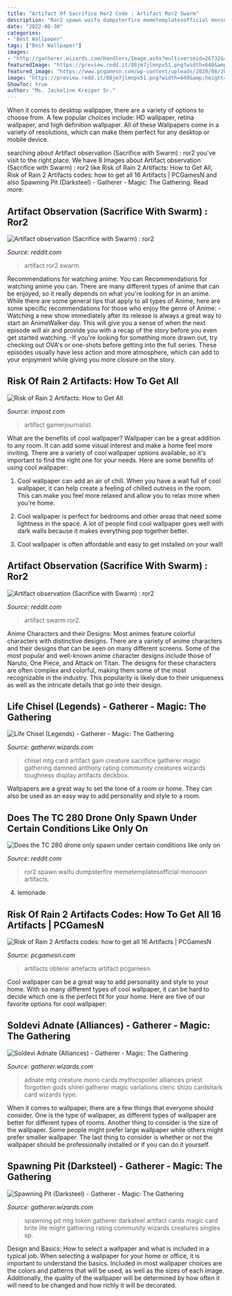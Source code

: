 ```yaml
---
title: "Artifact Of Sacrifice Ror2 Code : Artifact Ror2 Swarm"
description: "Ror2 spawn waifu dumpsterfire memetemplatesofficial monsoon artifacts"
date: "2022-08-30"
categories:
- "Best Wallpaper"
tags: ["Best Wallpaper"]
images:
- "http://gatherer.wizards.com/Handlers/Image.ashx?multiverseid=26732&amp;type=card"
featuredImage: "https://preview.redd.it/88jm7jlmnpv51.png?width=640&amp;height=720&amp;crop=smart&amp;auto=webp&amp;s=be376929ba4fc010b4d0922ef3b16ed136f539e4"
featured_image: "https://www.pcgamesn.com/wp-content/uploads/2020/08/20200809193754_1-900x506.jpg"
image: "https://preview.redd.it/88jm7jlmnpv51.png?width=640&amp;height=720&amp;crop=smart&amp;auto=webp&amp;s=be376929ba4fc010b4d0922ef3b16ed136f539e4"
ShowToc: true
author: "Ms. Jackeline Kreiger Sr."
---
```



When it comes to desktop wallpaper, there are a variety of options to choose from. A few popular choices include: HD wallpaper, retina wallpaper, and high definition wallpaper. All of these Wallpapers come in a variety of resolutions, which can make them perfect for any desktop or mobile device. 

	

		
searching about Artifact observation (Sacrifice with Swarm) : ror2 you've visit to the right place. We have 8 Images about Artifact observation (Sacrifice with Swarm) : ror2 like Risk of Rain 2 Artifacts: How to Get All, Risk of Rain 2 Artifacts codes: how to get all 16 Artifacts | PCGamesN and also Spawning Pit (Darksteel) - Gatherer - Magic: The Gathering. Read more:
		
    
## Artifact Observation (Sacrifice With Swarm) : Ror2

<img loading=lazy src="https://preview.redd.it/vcthm5o635u51.jpg?width=640&amp;height=360&amp;crop=smart&amp;auto=webp&amp;s=deaee0a86be694e2c6c95f8530c5118890e3f5d2" onerror="this.onerror=null;this.src='https://tse1.mm.bing.net/th?id=OIP.9fXhZGa_JZkRNXP8Ys2C4QHaEK&amp;pid=15.1';" alt="Artifact observation (Sacrifice with Swarm) : ror2">

_Source: reddit.com_

>artifact ror2 swarm. 

	

Recommendations for watching anime: You can
Recommendations for watching anime you can. There are many different types of anime that can be enjoyed, so it really depends on what you're looking for in an anime. While there are some general tips that apply to all types of Anime, here are some specific recommendations for those who enjoy the genre of Anime: 
-Watching a new show immediately after its release is always a great way to start an AnimeWalker day. This will give you a sense of when the next episode will air and provide you with a recap of the story before you even get started watching. 
-If you're looking for something more drawn out, try checking out OVA's or one-shots before getting into the full series. These episodes usually have less action and more atmosphere, which can add to your enjoyment while giving you more closure on the story.

    
## Risk Of Rain 2 Artifacts: How To Get All

<img loading=lazy src="https://img.gamerjournalist.com/spai/w_728+q_lossy+ret_img+to_webp/https://cdn.gamerjournalist.com/primary/2020/05/Artifact-of-Sacrifice-Risk-of-Rain-2.png" onerror="this.onerror=null;this.src='https://tse2.mm.bing.net/th?id=OIP.UVyIPYQyDDDPcrFWhgtiRgHaEW&amp;pid=15.1';" alt="Risk of Rain 2 Artifacts: How to Get All">

_Source: irnpost.com_

>artifact gamerjournalist. 

	

What are the benefits of cool wallpaper?
Wallpaper can be a great addition to any room. It can add some visual interest and make a home feel more inviting. There are a variety of cool wallpaper options available, so it's important to find the right one for your needs. Here are some benefits of using cool wallpaper: 
1. Cool wallpaper can add an air of chill. When you have a wall full of cool wallpaper, it can help create a feeling of chilled outness in the room. This can make you feel more relaxed and allow you to relax more when you're home. 

2. Cool wallpaper is perfect for bedrooms and other areas that need some lightness in the space. A lot of people find cool wallpaper goes well with dark walls because it makes everything pop together better. 

3. Cool wallpaper is often affordable and easy to get installed on your wall!

    
## Artifact Observation (Sacrifice With Swarm) : Ror2

<img loading=lazy src="https://preview.redd.it/fal5dv1735u51.jpg?width=640&amp;height=360&amp;crop=smart&amp;auto=webp&amp;s=c2ee4e6554f00d6a36a30c3bdcc5edb94ce1271d" onerror="this.onerror=null;this.src='https://tse2.mm.bing.net/th?id=OIP.mPlrUehFKP8YfiD4GMnIMwHaEK&amp;pid=15.1';" alt="Artifact observation (Sacrifice with Swarm) : ror2">

_Source: reddit.com_

>artifact swarm ror2. 

	

Anime Characters and their Designs: Most animes feature colorful characters with distinctive designs.
There are a variety of anime characters and their designs that can be seen on many different screens. Some of the most popular and well-known anime character designs include those of Naruto, One Piece, and Attack on Titan. The designs for these characters are often complex and colorful, making them some of the most recognizable in the industry. This popularity is likely due to their uniqueness as well as the intricate details that go into their design.

    
## Life Chisel (Legends) - Gatherer - Magic: The Gathering

<img loading=lazy src="http://gatherer.wizards.com/Handlers/Image.ashx?multiverseid=1410&amp;type=card" onerror="this.onerror=null;this.src='https://tse2.mm.bing.net/th?id=OIP.d7ICq3Zqee2zCm9C2jYl1gAAAA&amp;pid=15.1';" alt="Life Chisel (Legends) - Gatherer - Magic: The Gathering">

_Source: gatherer.wizards.com_

>chisel mtg card artifact gain creature sacrifice gatherer magic gathering damned anthony rating community creatures wizards toughness display artifacts deckbox. 

	

Wallpapers are a great way to set the tone of a room or home. They can also be used as an easy way to add personality and style to a room.

    
## Does The TC 280 Drone Only Spawn Under Certain Conditions Like Only On

<img loading=lazy src="https://preview.redd.it/88jm7jlmnpv51.png?width=640&amp;height=720&amp;crop=smart&amp;auto=webp&amp;s=be376929ba4fc010b4d0922ef3b16ed136f539e4" onerror="this.onerror=null;this.src='https://tse1.mm.bing.net/th?id=OIP.846x2HG_7a_dG7feVhOHAgHaIV&amp;pid=15.1';" alt="Does the TC 280 drone only spawn under certain conditions like only on">

_Source: reddit.com_

>ror2 spawn waifu dumpsterfire memetemplatesofficial monsoon artifacts. 

	

4. lemonade 

    
## Risk Of Rain 2 Artifacts Codes: How To Get All 16 Artifacts | PCGamesN

<img loading=lazy src="https://www.pcgamesn.com/wp-content/uploads/2020/08/20200809193754_1-900x506.jpg" onerror="this.onerror=null;this.src='https://tse1.mm.bing.net/th?id=OIP.AraU87crUxGU-Aj3-SUGIQHaEK&amp;pid=15.1';" alt="Risk of Rain 2 Artifacts codes: how to get all 16 Artifacts | PCGamesN">

_Source: pcgamesn.com_

>artifacts obtenir artefacts artifact pcgamesn. 

	

Cool wallpaper can be a great way to add personality and style to your home. With so many different types of cool wallpaper, it can be hard to decide which one is the perfect fit for your home. Here are five of our favorite options for cool wallpaper: 

    
## Soldevi Adnate (Alliances) - Gatherer - Magic: The Gathering

<img loading=lazy src="http://gatherer.wizards.com/Handlers/Image.ashx?multiverseid=3091&amp;type=card" onerror="this.onerror=null;this.src='https://tse2.mm.bing.net/th?id=OIP.-sCGo0oB0EeSgxVdhJRPZwAAAA&amp;pid=15.1';" alt="Soldevi Adnate (Alliances) - Gatherer - Magic: The Gathering">

_Source: gatherer.wizards.com_

>adnate mtg creature mono cards mythicspoiler alliances priest forgotten gods shirei gatherer magic variations cleric shizo cardshark card wizards type. 

	

When it comes to wallpaper, there are a few things that everyone should consider. One is the type of wallpaper, as different types of wallpaper are better for different types of rooms. Another thing to consider is the size of the wallpaper. Some people might prefer large wallpaper while others might prefer smaller wallpaper. The last thing to consider is whether or not the wallpaper should be professionally installed or if you can do it yourself.

    
## Spawning Pit (Darksteel) - Gatherer - Magic: The Gathering

<img loading=lazy src="http://gatherer.wizards.com/Handlers/Image.ashx?multiverseid=26732&amp;type=card" onerror="this.onerror=null;this.src='https://tse2.mm.bing.net/th?id=OIP.PZ6zRrGY0porJp033MkEWwAAAA&amp;pid=15.1';" alt="Spawning Pit (Darksteel) - Gatherer - Magic: The Gathering">

_Source: gatherer.wizards.com_

>spawning pit mtg token gatherer darksteel artifact cards magic card brite lite might gathering rating community wizards creatures singles sp. 

	

Design and Basics: How to select a wallpaper and what is included in a typical job.
When selecting a wallpaper for your home or office, it is important to understand the basics. Included in most wallpaper choices are the colors and patterns that will be used, as well as the sizes of each image. Additionally, the quality of the wallpaper will be determined by how often it will need to be changed and how richly it will be decorated.

